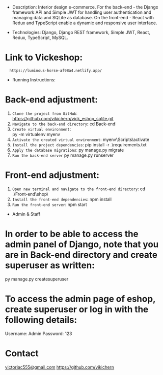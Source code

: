 

* Description:
Interior design e-commerce.
For the back-end - the Django framework API and Simple JWT for handling user authentication and managing data and SQLite as database. 
On the front-end - React with Redux and TypeScript enable a dynamic and responsive user interface.  

* Technologies: 
Django, Django REST framework, Simple JWT, React, Redux, TypeScript, MySQL.

#  Link to Vickeshop:
      https://luminous-horse-af98a4.netlify.app/

* Running Instructions:
# Back-end adjustment:
1. `Clone the project from GitHub`:
      https://github.com/vikichern/vick_eshop_sqlite.git
2. `Navigate to the back-end directory`: 
     cd Back-end
3. `Create virtual environment`:  
     py -m virtualenv myenv
4. `Activate the created virtual environment`:
      myenv\Scripts\activate
5. `Install the project dependencies`:
      pip install -r .\requirements.txt
6. `Apply the database migrations`:
      py manage.py migrate
7. `Run the back-end server`
      py manage.py runserver      

# Front-end adjustment:
1. `Open new terminal and navigate to the front-end directory`:
      cd .\Front-end\shop\
2. `Install the front-end dependencies`:
      npm install
3. `Run the front-end server`:
      npm start

* Admin & Staff
# In order to be able to access the admin panel of Django, note that you are in Back-end directory and create superuser as written:
  py manage.py createsuperuser

# To access the admin page of eshop, create superuser or log in with the following details:
  Username: Admin
  Password: 123
 
# Contact 
victoriac555@gmail.com
https://github.com/vikichern
